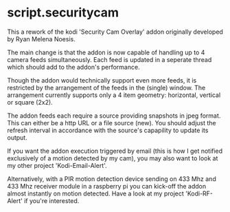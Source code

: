 # script.securitycam

This a rework of the kodi 'Security Cam Overlay' addon originally developed by Ryan Melena Noesis.

The main change is that the addon is now capable of handling up to 4 camera feeds simultaneously. Each feed is updated in a seperate thread which should add to the addon's performance. 

Though the addon would technically support even more feeds, it is restricted by the arrangement of the feeds in the (single) window. The arrangement currently supports only a 4 item geometry: horizontal, vertical or square (2x2).

The addon feeds each require a source providing snapshots in jpeg format. This can either be a http URL or a file source (new). You should adjust the refresh interval in accordance with the source's capapility to update its output.

If you want the addon execution triggered by email (this is how I get notified exclusively of a motion detected by my cam), you may also want to look at my other project 'Kodi-Email-Alert'.

Alternatively, with a PIR motion detection device sending on 433 Mhz and 433 Mhz receiver module in a raspberry pi you can kick-off the addon almost instantly on motion detected. Have a look at my project 'Kodi-RF-Alert' if you're interested.
